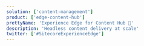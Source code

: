 ```yaml
---
solution: ['content-management']
product: ['edge-content-hub']
prettyName: 'Experience Edge for Content Hub 💾'
description: 'Headless content delivery at scale'
twitter: ['#SitecoreExperienceEdge']
---
```

